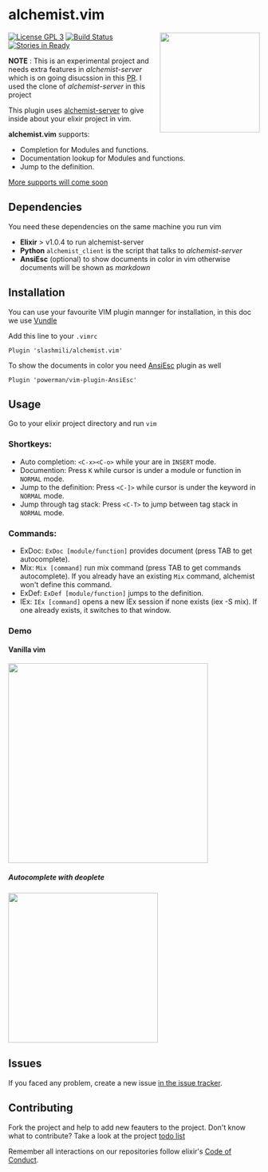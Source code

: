 # alchemist.vim

<img src="https://github.com/slashmili/alchemist.vim/raw/master/logo.png" width="200" align="right">

[![License GPL 3](https://img.shields.io/badge/license-GPL_3-green.svg)](http://www.gnu.org/licenses/gpl-3.0)
[![Build Status](https://travis-ci.org/slashmili/alchemist.vim.svg?branch=develop)](https://travis-ci.org/slashmili/alchemist.vim)
[![Stories in Ready](https://badge.waffle.io/slashmili/alchemist.vim.png?label=ready&title=Ready)](http://waffle.io/slashmili/alchemist.vim)



**NOTE** : This is an experimental project and needs extra features in *alchemist-server* which is on going disucssion in this [PR](https://github.com/tonini/alchemist-server/pull/8). I used the clone of *alchemist-server* in this project

This plugin uses [alchemist-server](https://github.com/tonini/alchemist-server) to give inside about your elixir project in vim.

**alchemist.vim** supports:

* Completion for Modules and functions.
* Documentation lookup for Modules and functions.
* Jump to the definition.

[More supports will come soon](https://github.com/slashmili/alchemist.vim/issues/1)

## Dependencies

You need these dependencies on the same machine you run vim

* **Elixir** > v1.0.4 to run alchemist-server
* **Python** `alchemist_client` is the script that talks to _alchemist-server_
* **AnsiEsc** (optional) to show documents in color in vim otherwise documents will be shown as _markdown_

## Installation

You can use your favourite VIM plugin mannger for installation, in this doc we use [Vundle](https://github.com/VundleVim/Vundle.vim)

Add this line to your `.vimrc`
```
Plugin 'slashmili/alchemist.vim'
```

To show the documents in color you need [AnsiEsc](https://github.com/powerman/vim-plugin-AnsiEsc) plugin as well
```
Plugin 'powerman/vim-plugin-AnsiEsc'
```

## Usage
Go to your elixir project directory and run `vim`

### Shortkeys:

  * Auto completion: `<C-x><C-o>` while your are in `INSERT` mode.
  * Documention: Press `K` while cursor is under a module or function in `NORMAL` mode.
  * Jump to the definition: Press `<C-]>` while cursor is under the keyword in `NORMAL` mode.
  * Jump through tag stack: Press `<C-T>` to jump between tag stack in `NORMAL` mode.

### Commands:

  * ExDoc: `ExDoc [module/function]` provides document (press TAB to get autocomplete).
  * Mix: `Mix [command]` run mix command (press TAB to get commands autocomplete). If you already have an existing `Mix` command, alchemist won't define this command.
  * ExDef: `ExDef [module/function]` jumps to the definition.
  * IEx: `IEx [command]` opens a new IEx session if none exists (iex -S mix). If one already exists, it switches to that window.

### Demo

#### Vanilla vim
<a href="https://asciinema.org/a/e23f0el00vlg0s5z9nrwp6kba"><img src="https://asciinema.org/a/e23f0el00vlg0s5z9nrwp6kba.png" height="400"></a>

##### Autocomplete with deoplete
<a href="https://asciinema.org/a/9uupb79bp90p9ji4jbfolvzuk"><img src="https://asciinema.org/a/9uupb79bp90p9ji4jbfolvzuk.png" height="300"></a>

## Issues

If you faced any problem, create a new issue [in the issue tracker](https://github.com/slashmili/alchemist.vim/issues).

## Contributing

Fork the project and help to add new feauters to the project. Don't know what to contribute? Take a look at the project [todo list](https://github.com/slashmili/alchemist.vim/issues/1)

Remember all interactions on our repositories follow elixir's [Code of Conduct](https://github.com/elixir-lang/elixir/blob/master/CODE_OF_CONDUCT.md).
